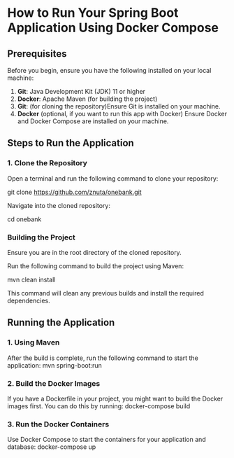 # How to Run Your Spring Boot Application Using Docker Compose

## Prerequisites
Before you begin, ensure you have the following installed on your local machine:

1. **Git**: Java Development Kit (JDK) 11 or higher
2. **Docker**: Apache Maven (for building the project)
3. **Git**: (for cloning the repository)Ensure Git is installed on your machine.
4. **Docker** (optional, if you want to run this app with Docker) Ensure Docker and Docker Compose are installed on your machine.

## Steps to Run the Application

### 1. Clone the Repository
Open a terminal and run the following command to clone your repository:

git clone https://github.com/znuta/onebank.git

Navigate into the cloned repository:

cd onebank

### Building the Project
Ensure you are in the root directory of the cloned repository.

Run the following command to build the project using Maven:

mvn clean install

This command will clean any previous builds and install the required dependencies.

## Running the Application
### 1. Using Maven

After the build is complete, run the following command to start the application:
mvn spring-boot:run


### 2. Build the Docker Images
If you have a Dockerfile in your project, you might want to build the Docker images first. You can do this by running:
docker-compose build

### 3. Run the Docker Containers
Use Docker Compose to start the containers for your application and database:
docker-compose up
